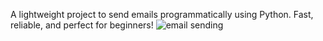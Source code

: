 A lightweight project to send emails programmatically using Python. Fast, reliable, and perfect for beginners!
![email sending](https://github.com/user-attachments/assets/1d6df03c-209f-4b43-a8f5-c7616467dde6)
